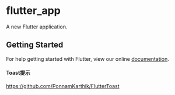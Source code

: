 # flutter_app

A new Flutter application.

## Getting Started

For help getting started with Flutter, view our online
[documentation](https://flutter.io/).

#### Toast提示
https://github.com/PonnamKarthik/FlutterToast
